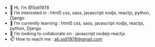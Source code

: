 - 👋 Hi, I’m @Sidi1978
- 👀 I’m interested in : html5 css, sass, javascript nodjs, reactjs,  python, Django
- 🌱 I’m currently learning : html5 css, sass, javascript nodjs, reactjs,  python, Django
- 💞️ I’m looking to collaborate on : javascript nodejs reactjs
- 📫 How to reach me :  ab.sidi1978@gmail.com

<!---
Sidi1978/Sidi1978 is a ✨ special ✨ repository because its `README.md` (this file) appears on your GitHub profile.
You can click the Preview link to take a look at your changes.
--->
